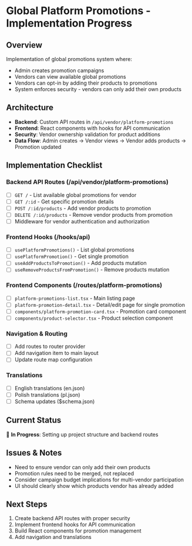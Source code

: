 # Global Platform Promotions - Implementation Progress

## Overview
Implementation of global promotions system where:
- Admin creates promotion campaigns 
- Vendors can view available global promotions
- Vendors can opt-in by adding their products to promotions
- System enforces security - vendors can only add their own products

## Architecture
- **Backend**: Custom API routes in `/api/vendor/platform-promotions`
- **Frontend**: React components with hooks for API communication
- **Security**: Vendor ownership validation for product additions
- **Data Flow**: Admin creates → Vendor views → Vendor adds products → Promotion updated

## Implementation Checklist

### Backend API Routes (/api/vendor/platform-promotions)
- [ ] `GET /` - List available global promotions for vendor
- [ ] `GET /:id` - Get specific promotion details
- [ ] `POST /:id/products` - Add vendor products to promotion
- [ ] `DELETE /:id/products` - Remove vendor products from promotion
- [ ] Middleware for vendor authentication and authorization

### Frontend Hooks (/hooks/api)
- [ ] `usePlatformPromotions()` - List global promotions
- [ ] `usePlatformPromotion()` - Get single promotion
- [ ] `useAddProductsToPromotion()` - Add products mutation
- [ ] `useRemoveProductsFromPromotion()` - Remove products mutation

### Frontend Components (/routes/platform-promotions)
- [ ] `platform-promotions-list.tsx` - Main listing page
- [ ] `platform-promotion-detail.tsx` - Detail/edit page for single promotion
- [ ] `components/platform-promotion-card.tsx` - Promotion card component
- [ ] `components/product-selector.tsx` - Product selection component

### Navigation & Routing
- [ ] Add routes to router provider
- [ ] Add navigation item to main layout
- [ ] Update route map configuration

### Translations
- [ ] English translations (en.json)
- [ ] Polish translations (pl.json) 
- [ ] Schema updates ($schema.json)

## Current Status
🔄 **In Progress**: Setting up project structure and backend routes

## Issues & Notes
- Need to ensure vendor can only add their own products
- Promotion rules need to be merged, not replaced
- Consider campaign budget implications for multi-vendor participation
- UI should clearly show which products vendor has already added

## Next Steps
1. Create backend API routes with proper security
2. Implement frontend hooks for API communication
3. Build React components for promotion management
4. Add navigation and translations
